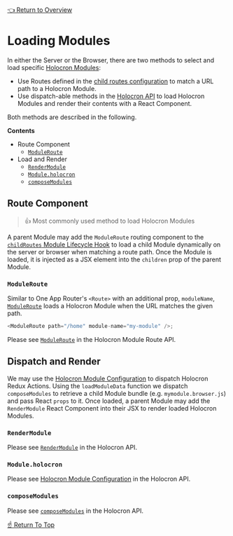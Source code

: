[👈 Return to Overview](../API.md)

# Loading Modules

In either the Server or the Browser, there are two methods to select and load specific [Holocron Modules](../API.md#modules):
* Use Routes defined in the [child routes configuration](./Routing.md#routing) to match a URL path to a Holocron Module.
* Use dispatch-able methods in the [Holocron API](https://github.com/americanexpress/holocron/blob/master/packages/holocron/API.md) to load Holocron Modules and render their contents with a React Component.

Both methods are described in the following.

**Contents**
* Route Component
  * [`ModuleRoute`](#moduleroute)
* Load and Render
  * [`RenderModule`](#rendermodule)
  * [`Module.holocron`](#moduleholocron)
  * [`composeModules`](#composemodules)

## Route Component

> 👍 Most commonly used method to load Holocron Modules

A parent Module may add the `ModuleRoute` routing component to the [`childRoutes` Module Lifecycle Hook](./Routing.md) to load a child Module dynamically on the server or browser when matching a route path. Once the Module is loaded, it is injected as a JSX element into the `children` prop of the parent Module.

<!--ONE-DOCS path="https://cdn.jsdelivr.net/gh/americanexpress/holocron@one-doc-templating/packages/holocron-module-route/README.md" id="ModuleRoute" parentHeadingLevel="2" start-->

### `ModuleRoute`

Similar to One App Router's `<Route>` with an additional prop, `moduleName`, [`ModuleRoute`](https://github.com/americanexpress/holocron/tree/master/packages/holocron-module-route#moduleroute) loads
a Holocron Module when the URL matches the given path.

```js
<ModuleRoute path="/home" module-name="my-module" />;
```

Please see [`ModuleRoute`](https://github.com/americanexpress/holocron/tree/master/packages/holocron-module-route#-usage) in the Holocron Module Route API.

<!--ONE-DOCS end-->

## Dispatch and Render

We may use the [Holocron Module Configuration] to dispatch Holocron Redux Actions. Using the `loadModuleData` function  we dispatch `composeModules` to retrieve a child Module bundle (e.g. `mymodule.browser.js`) and pass React `props` to it. Once loaded, a parent Module may add the `RenderModule` React Component into their JSX to render loaded Holocron Modules.

<!--ONE-DOCS path="https://cdn.jsdelivr.net/gh/americanexpress/holocron@one-doc-templating/packages/holocron/API.md" id="RenderModule" parentHeadingLevel="2" start-->

### `RenderModule`

Please see [`RenderModule`](https://github.com/americanexpress/holocron/blob/master/packages/holocron/API.md#rendermodule) in the Holocron API.

<!--ONE-DOCS end-->

<!--ONE-DOCS path="https://cdn.jsdelivr.net/gh/americanexpress/holocron@one-doc-templating/packages/holocron/API.md" id="Module.holocron" parentHeaderLevel="2" start-->

### `Module.holocron`

Please see [Holocron Module Configuration] in the Holocron API.

<!--ONE-DOCS end-->

<!--ONE-DOCS path="https://cdn.jsdelivr.net/gh/americanexpress/holocron@one-doc-templating/packages/holocron/API.md" id="composeModules" parentHeadingLevel="2" start-->

### `composeModules`

Please see [`composeModules`](https://github.com/americanexpress/holocron/blob/master/packages/holocron/API.md#composemodules) in the Holocron API.

<!--ONE-DOCS end-->

[☝️ Return To Top](#loading-modules)

[Holocron Module Configuration]: https://github.com/americanexpress/holocron/blob/master/packages/holocron/API.md#holocron-module-configuration